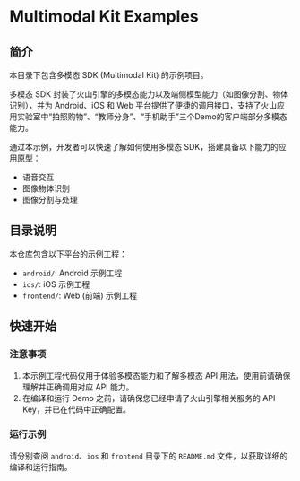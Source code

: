 # Multimodal Kit Examples

## 简介

本目录下包含多模态 SDK (Multimodal Kit) 的示例项目。

多模态 SDK 封装了火山引擎的多模态能力以及端侧模型能力（如图像分割、物体识别），并为 Android、iOS 和 Web 平台提供了便捷的调用接口，支持了火山应用实验室中“拍照购物”、“教师分身”、“手机助手”三个Demo的客户端部分多模态能力。

通过本示例，开发者可以快速了解如何使用多模态 SDK，搭建具备以下能力的应用原型：

- 语音交互
- 图像物体识别
- 图像分割与处理

## 目录说明

本仓库包含以下平台的示例工程：

- `android/`: Android 示例工程
- `ios/`: iOS 示例工程
- `frontend/`: Web (前端) 示例工程

## 快速开始

### 注意事项

1.  本示例工程代码仅用于体验多模态能力和了解多模态 API 用法，使用前请确保理解并正确调用对应 API 能力。
2.  在编译和运行 Demo 之前，请确保您已经申请了火山引擎相关服务的 API Key，并已在代码中正确配置。

### 运行示例

请分别查阅 `android`、`ios` 和 `frontend` 目录下的 `README.md` 文件，以获取详细的编译和运行指南。

